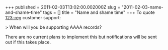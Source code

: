+++
published = 2011-02-03T13:02:00.002000Z
slug = "2011-02-03-name-and-shame-time"
tags = []
title = "Name and shame time"
+++
To quote [123-reg](http://www.123-reg.co.uk/) customer support:  

&gt; When will you be supporting AAAA records?  

There are no current plans to implement this but notifications will be
sent out if this takes place.
